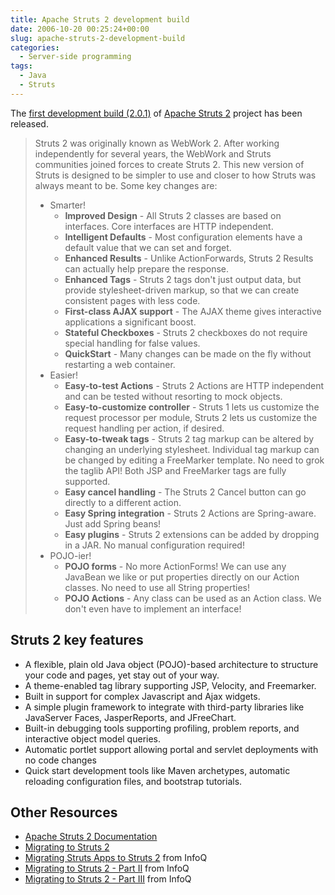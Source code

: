 ```yaml
---
title: Apache Struts 2 development build
date: 2006-10-20 00:25:24+00:00
slug: apache-struts-2-development-build
categories:
  - Server-side programming
tags:
  - Java
  - Struts
---
```


The [first development build (2.0.1)](http://cwiki.apache.org/WW/home.html#Home-Distributions) of [Apache Struts 2](http://struts.apache.org/2.x/) project has been released.

> Struts 2 was originally known as WebWork 2. After working independently for several years, the WebWork and Struts communities joined forces to create Struts 2. This new version of Struts is designed to be simpler to use and closer to how Struts was always meant to be. Some key changes are:
>
> * Smarter!
>   * **Improved Design** - All Struts 2 classes are based on interfaces. Core interfaces are HTTP independent.
>   * **Intelligent Defaults** - Most configuration elements have a default value that we can set and forget.
>   * **Enhanced Results** - Unlike ActionForwards, Struts 2 Results can actually help prepare the response.
>   * **Enhanced Tags** - Struts 2 tags don't just output data, but provide stylesheet-driven markup, so that we can create consistent pages with less code.
>   * **First-class AJAX support** - The AJAX theme gives interactive applications a significant boost.
>   * **Stateful Checkboxes** - Struts 2 checkboxes do not require special handling for false values.
>   * **QuickStart** - Many changes can be made on the fly without restarting a web container.
> * Easier!
>   * **Easy-to-test Actions** - Struts 2 Actions are HTTP independent and can be tested without resorting to mock objects.
>   * **Easy-to-customize controller** - Struts 1 lets us customize the request processor per module, Struts 2 lets us customize the request handling per action, if desired.
>   * **Easy-to-tweak tags** - Struts 2 tag markup can be altered by changing an underlying stylesheet. Individual tag markup can be changed by editing a FreeMarker template. No need to grok the taglib API! Both JSP and FreeMarker tags are fully supported.
>   * **Easy cancel handling** - The Struts 2 Cancel button can go directly to a different action.
>   * **Easy Spring integration** - Struts 2 Actions are Spring-aware. Just add Spring beans!
>   * **Easy plugins** - Struts 2 extensions can be added by dropping in a JAR. No manual configuration required!
> * POJO-ier!
>   * **POJO forms** - No more ActionForms! We can use any JavaBean we like or put properties directly on our Action classes. No need to use all String properties!
>   * **POJO Actions** - Any class can be used as an Action class. We don't even have to implement an interface!

## Struts 2 key features

* A flexible, plain old Java object (POJO)-based architecture to structure your code and pages, yet stay out of your way.
* A theme-enabled tag library supporting JSP, Velocity, and Freemarker.
* Built in support for complex Javascript and Ajax widgets.
* A simple plugin framework to integrate with third-party libraries like JavaServer Faces, JasperReports, and JFreeChart.
* Built-in debugging tools supporting profiling, problem reports, and interactive object model queries.
* Automatic portlet support allowing portal and servlet deployments with no code changes
* Quick start development tools like Maven archetypes, automatic reloading configuration files, and bootstrap tutorials.

## Other Resources

* [Apache Struts 2 Documentation](http://cwiki.apache.org/WW/home.html)
* [Migrating to Struts 2](http://www.strutsuniversity.org/Migrating%20Tutorial)
* [Migrating Struts Apps to Struts 2](http://www.infoq.com/articles/converting-struts-2-part1) from InfoQ
* [Migrating to Struts 2 - Part II](http://www.infoq.com/articles/migrating-struts-2-part2) from InfoQ
* [Migrating to Struts 2 - Part III](http://www.infoq.com/articles/migrating-struts-2-part3) from InfoQ
